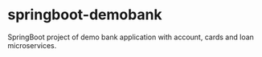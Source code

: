 # springboot-demobank
SpringBoot project of demo bank application with account, cards and loan microservices. 
